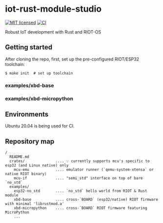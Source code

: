 # iot-rust-module-studio

[![MIT licensed][mit-badge]][mit-url]
[![CI][actions-badge]][actions-url]

[mit-badge]: https://img.shields.io/badge/license-MIT-blue.svg
[mit-url]: https://github.com/AnimaGUS-minerva/RIOT-rust-module-studio/blob/main/LICENSE
[actions-badge]: https://github.com/AnimaGUS-minerva/RIOT-rust-module-studio/workflows/CI/badge.svg
[actions-url]: https://github.com/AnimaGUS-minerva/RIOT-rust-module-studio/actions

Robust IoT development with Rust and RIOT-OS

## Getting started

After cloning the repo, first, set up the pre-configured RIOT/ESP32 toolchain:

```
$ make init  # set up toolchain
```

### examples/xbd-base


### examples/xbd-micropython


## Environments

Ubuntu 20.04 is being used for CI.

## Repository map

```
/
  README.md
  crates/              .... 💡 currently supports mcu's specific to esp32 (and Linux native) only
    mcu-emu            .... emulator runner (`qemu-system-xtensa` or native RIOT binary)
    mcu-if             .... "semi_std" interface on top of bare `no_std`
  examples/
    esp32-no_std       .... `no_std` hello world from RIOT & Rust module
    xbd-base           .... cross-`BOARD` (esp32/native) RIOT firmware with minimal 'librustmod.a'
    xbd-micropython    .... cross-`BOARD` RIOT firmware featuring MicroPython
    ...
```
